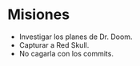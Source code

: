 # Misiones
* Investigar los planes de Dr. Doom.
* Capturar a Red Skull.
* No cagarla con los commits.